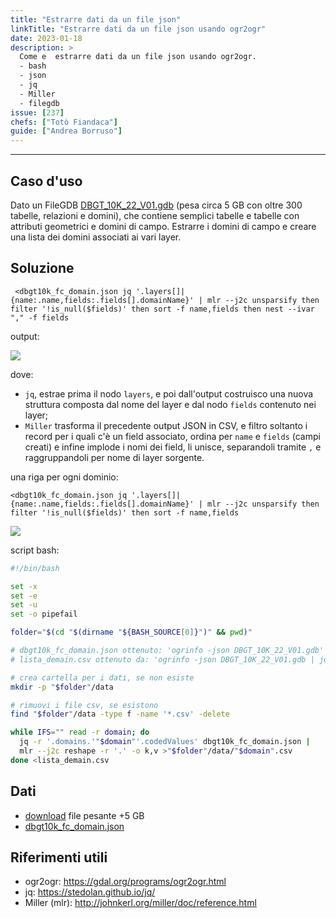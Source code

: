 ```yaml
---
title: "Estrarre dati da un file json"
linkTitle: "Estrarre dati da un file json usando ogr2ogr"
date: 2023-01-18
description: >
  Come e  estrarre dati da un file json usando ogr2ogr.
  - bash
  - json
  - jq
  - Miller
  - filegdb
issue: [237]
chefs: ["Totò Fiandaca"]
guide: ["Andrea Borruso"]
---
```


---

## Caso d'uso

Dato un FileGDB [DBGT_10K_22_V01.gdb](https://www.sardegnageoportale.it/index.php?xsl=2420&s=40&v=9&c=95645&es=6603&na=1&n=100&esp=1&tb=14401) (pesa circa 5 GB con oltre 300 tabelle, relazioni e domini), che contiene semplici tabelle e tabelle con attributi geometrici e domini di campo. Estrarre i domini di campo e creare una lista dei domini associati ai vari layer.

## Soluzione

```
 <dbgt10k_fc_domain.json jq '.layers[]|{name:.name,fields:.fields[].domainName}' | mlr --j2c unsparsify then filter '!is_null($fields)' then sort -f name,fields then nest --ivar "," -f fields
 ```
 output:

 ![](https://user-images.githubusercontent.com/7631137/213261147-57d108ed-f2aa-4cce-a775-895108c31089.png)

dove:
- `jq`, estrae prima il nodo `layers`, e poi dall'output costruisco una nuova struttura composta dal nome del layer e dal nodo `fields` contenuto nei layer;
- `Miller` trasforma il precedente output JSON in CSV, e filtro soltanto i record per i quali c'è un field associato, ordina per `name` e `fields` (campi creati) e infine implode i nomi dei field, li unisce, separandoli tramite `,` e raggruppandoli per nome di layer sorgente.

una riga per ogni dominio:

```
<dbgt10k_fc_domain.json jq '.layers[]|{name:.name,fields:.fields[].domainName}' | mlr --j2c unsparsify then filter '!is_null($fields)' then sort -f name,fields
```

![](https://user-images.githubusercontent.com/7631137/213261431-2c2e62a7-547a-42de-9f3a-52eda67b1392.png)

script bash:

```sh
#!/bin/bash

set -x
set -e
set -u
set -o pipefail

folder="$(cd "$(dirname "${BASH_SOURCE[0]}")" && pwd)"

# dbgt10k_fc_domain.json ottenuto: 'ogrinfo -json DBGT_10K_22_V01.gdb'
# lista_demain.csv ottenuto da: 'ogrinfo -json DBGT_10K_22_V01.gdb | jq -r '.domains|keys[]''

# crea cartella per i dati, se non esiste
mkdir -p "$folder"/data

# rimuovi i file csv, se esistono
find "$folder"/data -type f -name '*.csv' -delete

while IFS="" read -r domain; do
  jq -r '.domains.'"$domain"'.codedValues' dbgt10k_fc_domain.json |
  mlr --j2c reshape -r '.' -o k,v >"$folder"/data/"$domain".csv
done <lista_demain.csv
```

## Dati

- [download](https://www.sardegnageoportale.it/index.php?xsl=2420&s=40&v=9&c=95645&es=6603&na=1&n=100&esp=1&tb=14401) file pesante +5 GB
- [dbgt10k_fc_domain.json](https://github.com/opendatasicilia/tansignari/files/10609275/dbgt10k_fc_domain.zip)

## Riferimenti utili

- ogr2ogr: <https://gdal.org/programs/ogr2ogr.html>
- jq: <https://stedolan.github.io/jq/>
- Miller (mlr): <http://johnkerl.org/miller/doc/reference.html>

